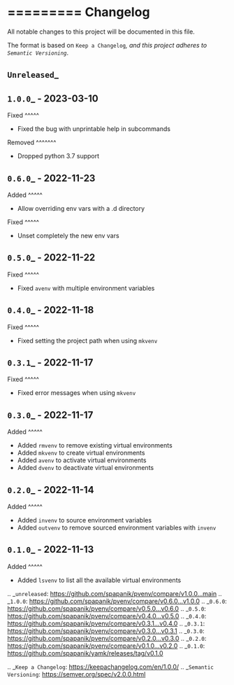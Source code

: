 =========
Changelog
=========

All notable changes to this project will be documented in this file.

The format is based on `Keep a Changelog`_, and this project adheres to `Semantic Versioning`_.

## `Unreleased`\_

## `1.0.0`\_ - 2023-03-10

Fixed
^^^^^

-   Fixed the bug with unprintable help in subcommands

Removed
^^^^^^^

-   Dropped python 3.7 support

## `0.6.0`\_ - 2022-11-23

Added
^^^^^

-   Allow overriding env vars with a .d directory

Fixed
^^^^^

-   Unset completely the new env vars

## `0.5.0`\_ - 2022-11-22

Fixed
^^^^^

-   Fixed `avenv` with multiple environment variables

## `0.4.0`\_ - 2022-11-18

Fixed
^^^^^

-   Fixed setting the project path when using `mkvenv`

## `0.3.1`\_ - 2022-11-17

Fixed
^^^^^

-   Fixed error messages when using `mkvenv`

## `0.3.0`\_ - 2022-11-17

Added
^^^^^

-   Added `rmvenv` to remove existing virtual environments
-   Added `mkvenv` to create virtual environments
-   Added `avenv` to activate virtual environments
-   Added `dvenv` to deactivate virtual environments

## `0.2.0`\_ - 2022-11-14

Added
^^^^^

-   Added `invenv` to source environment variables
-   Added `outvenv` to remove sourced environment variables with `invenv`

## `0.1.0`\_ - 2022-11-13

Added
^^^^^

-   Added `lsvenv` to list all the available virtual environments

.. _`unreleased`: https://github.com/spapanik/pvenv/compare/v1.0.0...main
.. _`1.0.0`: https://github.com/spapanik/pvenv/compare/v0.6.0...v1.0.0
.. _`0.6.0`: https://github.com/spapanik/pvenv/compare/v0.5.0...v0.6.0
.. _`0.5.0`: https://github.com/spapanik/pvenv/compare/v0.4.0...v0.5.0
.. _`0.4.0`: https://github.com/spapanik/pvenv/compare/v0.3.1...v0.4.0
.. _`0.3.1`: https://github.com/spapanik/pvenv/compare/v0.3.0...v0.3.1
.. _`0.3.0`: https://github.com/spapanik/pvenv/compare/v0.2.0...v0.3.0
.. _`0.2.0`: https://github.com/spapanik/pvenv/compare/v0.1.0...v0.2.0
.. \_`0.1.0`: https://github.com/spapanik/yamk/releases/tag/v0.1.0

.. _`Keep a Changelog`: https://keepachangelog.com/en/1.0.0/
.. _`Semantic Versioning`: https://semver.org/spec/v2.0.0.html
